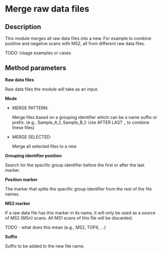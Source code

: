 # **Merge raw data files**

## **Description**

This module merges all raw data files into a new. For example to combine positive and negative scans with MS2, all from different raw data files.

TODO: Usage examples or cases

## **Method parameters**

**Raw data files**

Raw data files the module will take as an input.

**Mode**

+ MERGE PATTERN: 

    Merge files based on a grouping identifier which can be a name suffix or prefix. (e.g., Sample_A_1, Sample_B_1: Use AFTER LAST _ to combine these files)

+ MERGE SELECTED: 

    Merge all selected files to a new

**Grouping identifier position**

Search for the specific group identifier before the first or after the last marker.

**Position marker**

The marker that splits the specific group identifier from the rest of the file names.

**MS2 marker**

If a raw data file has this marker in its name, it will only be used as a source of MS2 (MSn) scans. All MS1 scans of this file will be discarded. 

TODO - what does this mean (e.g., MS2, TOP4, ...)

**Suffix**

Suffix to be added to the new file name.